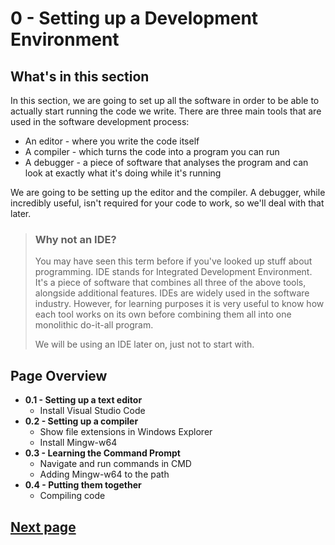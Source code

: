 # 0 - Setting up a Development Environment

## What's in this section

In this section, we are going to set up all the software in order to be able to actually start running the code we write. There are three main tools that are used in the software development process:

- An editor - where you write the code itself
- A compiler - which turns the code into a program you can run
- A debugger - a piece of software that analyses the program and can look at exactly what it's doing while it's running

We are going to be setting up the editor and the compiler. A debugger, while incredibly useful, isn't required for your code to work, so we'll deal with that later.

>### Why not an IDE?
>
> You may have seen this term before if you've looked up stuff about programming. IDE stands for Integrated Development Environment. It's a piece of software that combines all three of the above tools, alongside additional features. IDEs are widely used in the software industry. However, for learning purposes it is very useful to know how each tool works on its own before combining them all into one monolithic do-it-all program.
>
> We will be using an IDE later on, just not to start with.

## Page Overview

- **0.1 - Setting up a text editor**
  - Install Visual Studio Code
- **0.2 - Setting up a compiler**
  - Show file extensions in Windows Explorer
  - Install Mingw-w64
- **0.3 - Learning the Command Prompt**
  - Navigate and run commands in CMD
  - Adding Mingw-w64 to the path
- **0.4 - Putting them together**
  - Compiling code

## [Next page](0.1.Editor)
